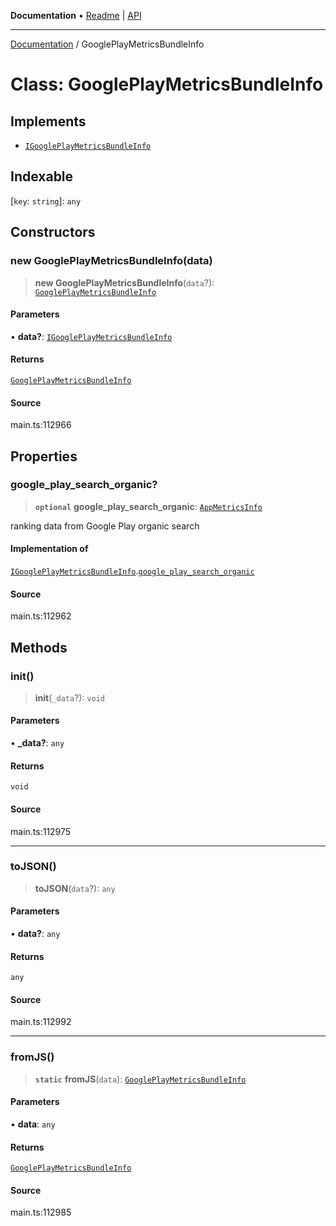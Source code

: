 **Documentation** • [Readme](../README.md) \| [API](../globals.md)

***

[Documentation](../README.md) / GooglePlayMetricsBundleInfo

# Class: GooglePlayMetricsBundleInfo

## Implements

- [`IGooglePlayMetricsBundleInfo`](../interfaces/IGooglePlayMetricsBundleInfo.md)

## Indexable

 \[`key`: `string`\]: `any`

## Constructors

### new GooglePlayMetricsBundleInfo(data)

> **new GooglePlayMetricsBundleInfo**(`data`?): [`GooglePlayMetricsBundleInfo`](GooglePlayMetricsBundleInfo.md)

#### Parameters

• **data?**: [`IGooglePlayMetricsBundleInfo`](../interfaces/IGooglePlayMetricsBundleInfo.md)

#### Returns

[`GooglePlayMetricsBundleInfo`](GooglePlayMetricsBundleInfo.md)

#### Source

main.ts:112966

## Properties

### google\_play\_search\_organic?

> **`optional`** **google\_play\_search\_organic**: [`AppMetricsInfo`](AppMetricsInfo.md)

ranking data from Google Play organic search

#### Implementation of

[`IGooglePlayMetricsBundleInfo`](../interfaces/IGooglePlayMetricsBundleInfo.md).[`google_play_search_organic`](../interfaces/IGooglePlayMetricsBundleInfo.md#google_play_search_organic)

#### Source

main.ts:112962

## Methods

### init()

> **init**(`_data`?): `void`

#### Parameters

• **\_data?**: `any`

#### Returns

`void`

#### Source

main.ts:112975

***

### toJSON()

> **toJSON**(`data`?): `any`

#### Parameters

• **data?**: `any`

#### Returns

`any`

#### Source

main.ts:112992

***

### fromJS()

> **`static`** **fromJS**(`data`): [`GooglePlayMetricsBundleInfo`](GooglePlayMetricsBundleInfo.md)

#### Parameters

• **data**: `any`

#### Returns

[`GooglePlayMetricsBundleInfo`](GooglePlayMetricsBundleInfo.md)

#### Source

main.ts:112985
